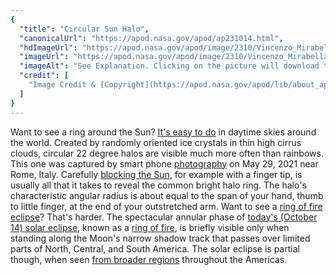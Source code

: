 ```yaml
---
{
  "title": "Circular Sun Halo",
  "canonicalUrl": "https://apod.nasa.gov/apod/ap231014.html",
  "hdImageUrl": "https://apod.nasa.gov/apod/image/2310/Vincenzo_Mirabella_20210529_134459.jpg",
  "imageUrl": "https://apod.nasa.gov/apod/image/2310/Vincenzo_Mirabella_20210529_134459_1024px.jpg",
  "imageAlt": "See Explanation. Clicking on the picture will download the highest resolution version available.",
  "credit": [
    "Image Credit & [Copyright](https://apod.nasa.gov/apod/lib/about_apod.html#srapply): [Vincenzo Mirabella](http://www.coelum.com/photo-coelum/astroimagers/mirab)"
  ]
}
---
```


Want to see a ring around the Sun? [It's easy to do](http://www.atoptics.co.uk/halo/checkl.htm) in daytime skies around the world. Created by randomly oriented ice crystals in thin high cirrus clouds, circular 22 degree halos are visible much more often than rainbows. This one was captured by smart phone [photography](http://www.atoptics.co.uk/halo/photo.htm) on May 29, 2021 near Rome, Italy. Carefully [blocking the Sun](http://www.atoptics.co.uk/halo/circular.htm), for example with a finger tip, is usually all that it takes to reveal the common bright halo ring. The halo's characteristic angular radius is about equal to the span of your hand, thumb to little finger, at the end of your outstretched arm. Want to see a [ring of fire eclipse](https://apod.nasa.gov/apod/ap231005.html)? That's harder. The spectacular annular phase of [today's (October 14) solar eclipse](https://earthsky.org/sun/annular-solar-eclipse-october-14-2023/), known as a [ring of fire](https://apod.nasa.gov/apod/ap090125.html), is briefly visible only when standing along the Moon's narrow shadow track that passes over limited parts of North, Central, and South America. The solar eclipse is partial though, when seen [from broader regions](https://blogs.nasa.gov/Watch_the_Skies/2023/09/14/coming-soon-a-ring-of-fire-in-the-sky/) throughout the Americas.
